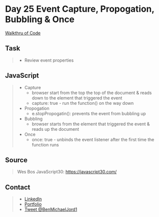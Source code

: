 # Day 25 Event Capture, Propogation, Bubbling & Once

[Walkthru of Code](https://www.youtube.com/watch?v=lRuZEltTHLc)

## Task

> - Review event properties

## JavaScript

> - Capture
>   - browser start from the top the top of the document & reads down to the element that triggered the event
>   - capture: true - run the function() on the way down
> - Propogation
>   - e.stopPropogatin(): prevents the event from bubbling up
> - Bubbling
>   - browser starts from the element that triggered the event & reads up the document
> - Once
>   - once: true - unbinds the event listener after the first time the function runs

## Source

> Wes Bos JavaScript30: https://javascript30.com/

## Contact

> - [LinkedIn](https://www.linkedin.com/in/benjamin-alt-higginbotham/)
> - [Portfolio](https://higginbotham.fun)
> - [Tweet @BenMichaelJord1](https://twitter.com/BenMichaelJord1)
